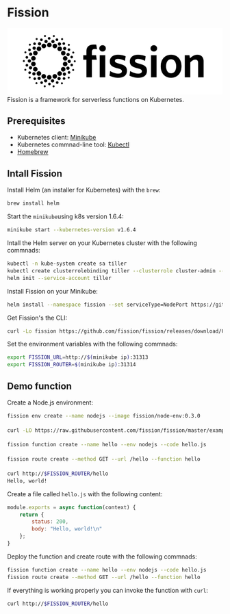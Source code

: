 # Fission
![Fission](https://github.com/paguos/serverless/blob/master/runtimes/fission/fission_logo.png)
Fission is a framework for serverless functions on Kubernetes.

## Prerequisites
* Kubernetes client: [Minikube](https://kubernetes.io/docs/tasks/tools/install-minikube/)
* Kubernetes commnad-line tool: [Kubectl](https://kubernetes.io/docs/tasks/tools/install-kubectl/)
* [Homebrew](https://brew.sh/)

## Intall Fission
Install Helm (an installer for Kubernetes) with the `brew`:
```sh
brew install helm
```
Start the `minikube`using k8s version 1.6.4:
```sh
minikube start --kubernetes-version v1.6.4
```
Intall the Helm server on your Kubernetes cluster with the following commnads:
```sh
kubectl -n kube-system create sa tiller
kubectl create clusterrolebinding tiller --clusterrole cluster-admin --serviceaccount=kube-system:tiller
helm init --service-account tiller
```
Install Fission on your Minikube:
```sh
helm install --namespace fission --set serviceType=NodePort https://github.com/fission/fission/releases/download/0.3.0/fission-all-0.3.0.tgz
```
Get Fission's the CLI:
```sh
curl -Lo fission https://github.com/fission/fission/releases/download/0.3.0/fission-cli-osx && chmod +x fission && sudo mv fission /usr/local/bin/
```
Set the environment variables with the following commnads:
```sh
export FISSION_URL=http://$(minikube ip):31313
export FISSION_ROUTER=$(minikube ip):31314
```

## Demo function

Create a Node.js environment:
```sh
fission env create --name nodejs --image fission/node-env:0.3.0

curl -LO https://raw.githubusercontent.com/fission/fission/master/examples/nodejs/hello.js

fission function create --name hello --env nodejs --code hello.js

fission route create --method GET --url /hello --function hello

curl http://$FISSION_ROUTER/hello
Hello, world!

```
Create a file called `hello.js` with the following content:
```javascript
module.exports = async function(context) {
    return {
        status: 200,
        body: "Hello, world!\n"
    };
}
```
Deploy the function and create route with the following commnads:
```sh
fission function create --name hello --env nodejs --code hello.js
fission route create --method GET --url /hello --function hello
```
If everything is working properly you can invoke the function with `curl`:
```sh
curl http://$FISSION_ROUTER/hello
```

